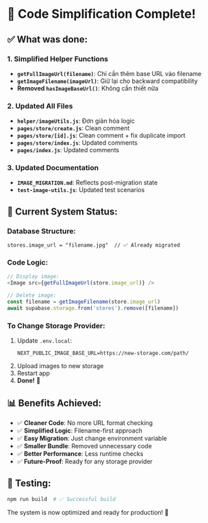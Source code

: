# 🎉 Code Simplification Complete!

## ✅ What was done:

### 1. **Simplified Helper Functions**
- **`getFullImageUrl(filename)`**: Chỉ cần thêm base URL vào filename
- **`getImageFilename(imageUrl)`**: Giữ lại cho backward compatibility
- **Removed `hasImageBaseUrl()`**: Không cần thiết nữa

### 2. **Updated All Files**
- **`helper/imageUtils.js`**: Đơn giản hóa logic
- **`pages/store/create.js`**: Clean comment  
- **`pages/store/[id].js`**: Clean comment + fix duplicate import
- **`pages/store/index.js`**: Updated comments
- **`pages/index.js`**: Updated comments

### 3. **Updated Documentation**
- **`IMAGE_MIGRATION.md`**: Reflects post-migration state
- **`test-image-utils.js`**: Updated test scenarios

## 🚀 Current System Status:

### Database Structure:
```
stores.image_url = "filename.jpg"  // ✅ Already migrated
```

### Code Logic:
```javascript
// Display image:
<Image src={getFullImageUrl(store.image_url)} />

// Delete image:  
const filename = getImageFilename(store.image_url)
await supabase.storage.from('stores').remove([filename])
```

### To Change Storage Provider:
1. Update `.env.local`:
   ```
   NEXT_PUBLIC_IMAGE_BASE_URL=https://new-storage.com/path/
   ```
2. Upload images to new storage
3. Restart app
4. **Done!** 🎯

## 📊 Benefits Achieved:

- ✅ **Cleaner Code**: No more URL format checking
- ✅ **Simplified Logic**: Filename-first approach
- ✅ **Easy Migration**: Just change environment variable
- ✅ **Smaller Bundle**: Removed unnecessary code
- ✅ **Better Performance**: Less runtime checks
- ✅ **Future-Proof**: Ready for any storage provider

## 🧪 Testing:

```bash
npm run build  # ✅ Successful build
```

The system is now optimized and ready for production! 🚀
